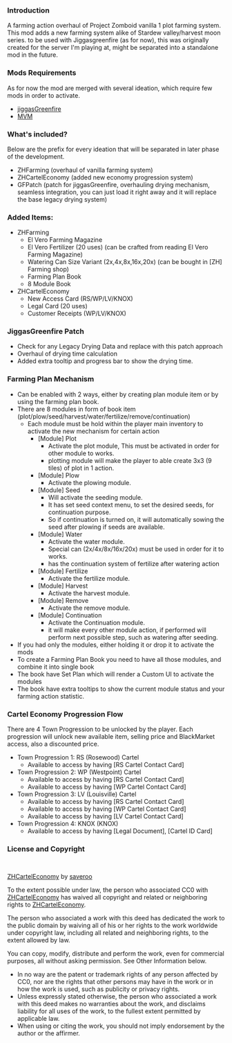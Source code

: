 ### Introduction

A farming action overhaul of Project Zomboid vanilla 1 plot farming system. This mod adds a new farming system alike of Stardew valley/harvest moon series. to be used with Jiggasgreenfire (as for now), this was originally created for the server I'm playing at, might be separated into a standalone mod in the future.

### Mods Requirements
As for now the mod are merged with several ideation, which require few mods in order to activate.
- [jiggasGreenfire](https://steamcommunity.com/sharedfiles/filedetails/?id=1703604612)
- [MVM](https://steamcommunity.com/sharedfiles/filedetails/?id=2356682893)

### What's included?
Below are the prefix for every ideation that will be separated in later phase of the development.
- ZHFarming (overhaul of vanilla farming system)
- ZHCartelEconomy (added new economy progression system)
- GFPatch (patch for jiggasGreenfire, overhauling drying mechanism, seamless integration, you can just load it right away and it will replace the base legacy drying system)

### Added Items:
- ZHFarming 
  - El Vero Farming Magazine
  - El Vero Fertilizer (20 uses) (can be crafted from reading El Vero Farming Magazine)
  - Watering Can Size Variant (2x,4x,8x,16x,20x) (can be bought in [ZH] Farming shop)
  - Farming Plan Book
  - 8 Module Book
- ZHCartelEconomy
  - New Access Card (RS/WP/LV/KNOX)
  - Legal Card (20 uses)
  - Customer Receipts (WP/LV/KNOX)

### JiggasGreenfire Patch
- Check for any Legacy Drying Data and replace with this patch approach
- Overhaul of drying time calculation
- Added extra tooltip and progress bar to show the drying time.

### Farming Plan Mechanism
- Can be enabled with 2 ways, either by creating plan module item or by using the farming plan book.
- There are 8 modules in form of book item (plot/plow/seed/harvest/water/fertilize/remove/continuation)
  - Each module must be hold within the player main inventory to activate the new mechanism for certain action
    - [Module] Plot
        - Activate the plot module, This must be activated in order for other module to works.
        - plotting module will make the player to able create 3x3 (9 tiles) of plot in 1 action. 
    - [Module] Plow
      - Activate the plowing module.
    - [Module] Seed
      - Will activate the seeding module.
      - It has set seed context menu, to set the desired seeds, for continuation purpose.
      - So if continuation is turned on, it will automatically sowing the seed after plowing if seeds are available.
    - [Module] Water
      - Activate the water module.
      - Special can (2x/4x/8x/16x/20x) must be used in order for it to works.
      - has the continuation system of fertilize after watering action
    - [Module] Fertilize
      - Activate the fertilize module.
    - [Module] Harvest
      - Activate the harvest module.
    - [Module] Remove
      - Activate the remove module.
    - [Module] Continuation
      - Activate the Continuation module.
      - it will make every other module action, if performed will perform next possible step, such as watering after seeding.
- If you had only the modules, either holding it or drop it to activate the mods
- To create a Farming Plan Book you need to have all those modules, and combine it into single book
- The book have Set Plan which will render a Custom UI to activate the modules
- The book have extra tooltips to show the current module status and your farming action statistic.

### Cartel Economy Progression Flow
There are 4 Town Progression to be unlocked by the player. Each progression will unlock new available item, selling price and BlackMarket access, also a discounted price.

- Town Progression 1: RS (Rosewood) Cartel
  - Available to access by having [RS Cartel Contact Card]
- Town Progression 2: WP (Westpoint) Cartel
  - Available to access by having [RS Cartel Contact Card]
  - Available to access by having [WP Cartel Contact Card]
- Town Progression 3: LV (Louisville) Cartel
  - Available to access by having [RS Cartel Contact Card]
  - Available to access by having [WP Cartel Contact Card]
  - Available to access by having [LV Cartel Contact Card]
- Town Progression 4: KNOX (KNOX)
  - Available to access by having [Legal Document], [Cartel ID Card]

### License and Copyright
<img src="https://mirrors.creativecommons.org/presskit/buttons/80x15/png/cc-zero.png" data-canonical-src="https://mirrors.creativecommons.org/presskit/buttons/80x15/png/cc-zero.png" width="80" height="15" />

[ZHCartelEconomy](https://github.com/saveroo/ZHCartelEconomy) by [saveroo](https://github.com/saveroo)

To the extent possible under law, the person who associated CC0 with
[ZHCartelEconomy](https://github.com/saveroo/ZHCartelEconomy) has waived all copyright and related or neighboring rights
to [ZHCartelEconomy](https://github.com/saveroo/ZHCartelEconomy).

The person who associated a work with this deed has dedicated the work to the public domain by waiving all of his or her rights to the work worldwide under copyright law, including all related and neighboring rights, to the extent allowed by law.

You can copy, modify, distribute and perform the work, even for commercial purposes, all without asking permission. See Other Information below.

- In no way are the patent or trademark rights of any person affected by CC0, nor are the rights that other persons may have in the work or in how the work is used, such as publicity or privacy rights.
- Unless expressly stated otherwise, the person who associated a work with this deed makes no warranties about the work, and disclaims liability for all uses of the work, to the fullest extent permitted by applicable law.
- When using or citing the work, you should not imply endorsement by the author or the affirmer.
